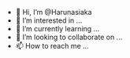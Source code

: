 - 👋 Hi, I’m @Harunasiaka
- 👀 I’m interested in ...
- 🌱 I’m currently learning ...
- 💞️ I’m looking to collaborate on ...
- 📫 How to reach me ...

<!---git remote add origin https://github.com/Harunasiaka/github-upload.git
git branch -M main
git push -u origin main
Harunasiaka/Harunasiaka is a ✨ special ✨ repository because its `README.md` (this file) appears on your GitHub profile.
You can click the Preview link to take a look at your changes.
--->
